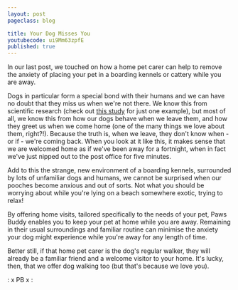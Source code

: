 ```yaml
---
layout: post
pageclass: blog

title: Your Dog Misses You
youtubecode: ui9Mm63zpfE
published: true
---
```


In our last post, we touched on how a home pet carer can help to remove the anxiety of placing your pet in a boarding kennels or cattery while you are away. 

<!--more-->

Dogs in particular form a special bond with their humans and we can have no doubt that they miss us when we're not there. We know this from scientific research (check out [this study](http://www.cbsnews.com/news/study-dogs-bond-with-owners-similar-to-babies-with-parents/) for just one example), but most of all, we know this from how our dogs behave when we leave them, and how they greet us when we come home (one of the many things we love about them, right?!). Because the truth is, when we leave, they don't know when - or if -  we're coming back. When you look at it like this, it makes sense that we are welcomed home as if  we've been away for a fortnight, when in fact we've just nipped out to the post office for five minutes.

Add to this the strange, new environment of a boarding kennels, surrounded by lots of unfamiliar dogs and humans, we cannot be surprised when our pooches become anxious and out of sorts. Not what you should be worrying about while you're lying on a beach somewhere exotic, trying to relax!

By offering home visits, tailored specifically to the needs of your pet, Paws Buddy enables you to keep your pet at home while you are away. Remaining in their usual surroundings and familiar routine can minimise the anxiety your dog might experience while you're away for any length of time.

Better still, if that home pet carer is the dog's regular walker, they will already be a familiar friend and a welcome visitor to your home. It's lucky, then, that we offer dog walking too (but that's because we love you).

: x  PB  x :
